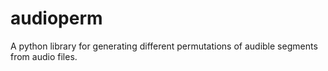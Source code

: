 # audioperm
A python library for generating different permutations of audible segments from audio files.
